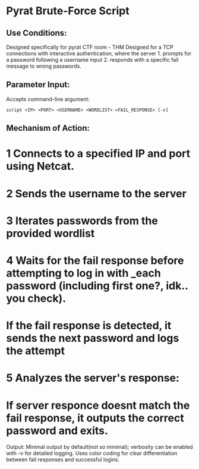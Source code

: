 # Pyrat Brute-Force Script

## Use Conditions:
Designed specifically for pyrat CTF room - THM
Designed for a TCP connections with interactive authentication, where the server 
                1. prompts for a password following a username input
                2. responds with a specific fail message to wrong passwords.

## Parameter Input: 
Accepts command-line argument: 
```syntax
script <IP> <PORT> <USERNAME> <WORDLIST> <FAIL_RESPONSE> [-v]
```

## Mechanism of Action:
   #  1 Connects to a specified IP and port using Netcat.
   #  2 Sends the username to the server
   #  3 Iterates passwords from the provided wordlist
   #  4 Waits for the fail response before attempting to log in with _each password (including first one?, idk.. you check).
   #         If the fail response is detected, it sends the next password and logs the attempt
   #   5 Analyzes the server's response:
   #         If server responce doesnt match the fail response, it outputs the correct password and exits.

Output:
Minimal output by default(not so minimal); verbosity can be enabled with -v for detailed logging.
Uses color coding for clear differentiation between fail responses and successful logins.
